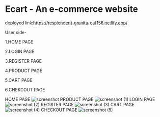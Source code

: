# Ecart - An e-commerce website

deployed link:https://resplendent-granita-caf156.netlify.app/

User side-

1.HOME PAGE

2.LOGIN PAGE

3.REGISTER PAGE

4.PRODUCT PAGE

5.CART PAGE

6.CHEKCOUT PAGE

HOME PAGE
![screenshot](https://user-images.githubusercontent.com/108578299/231120553-22bc608f-c669-4fce-963c-0cfee199805c.png)
PRODUCT PAGE
![screenshot (1)](https://user-images.githubusercontent.com/108578299/231121011-ffda8ef7-1f8a-4527-8374-97dc33c41c11.png)
LOGIN PAGE
![screenshot (2)](https://user-images.githubusercontent.com/108578299/231121670-16a0c451-7700-47db-a62d-12f8c548ad0c.png)
REGISTER PAGE
![screenshot (3)](https://user-images.githubusercontent.com/108578299/231121687-c7bfcd76-49b0-4c69-8eac-197ccfa9803c.png)
CART PAGE
![screenshot (4)](https://user-images.githubusercontent.com/108578299/231121698-c41dd34c-88e2-41ed-9806-0c19b2fa78a3.png)
CHECKOUT PAGE
![screenshot (5)](https://user-images.githubusercontent.com/108578299/231121707-44d46cf1-76ba-430e-a30f-a712acb4644f.png)

